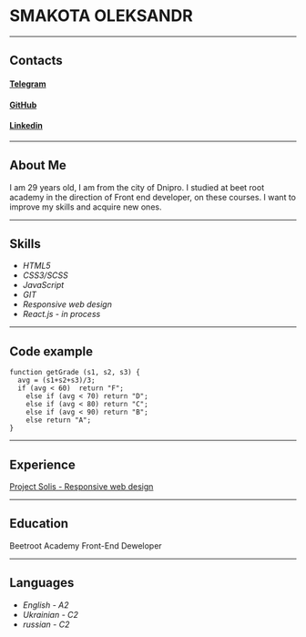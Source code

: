 # **SMAKOTA OLEKSANDR** 

***********************************

## **Contacts** 

#### [Telegram](https://t.me/Metixes) 
#### [GitHub](https://github.com/Metixes)
#### [Linkedin](https://www.linkedin.com/in/oleksandr-smakota-63604a25a/) 

***********************************

## **About Me** 

I am 29 years old, I am from the city of Dnipro. I studied at beet root academy in the direction of Front end developer, on these courses.
I want to improve my skills and acquire new ones.

***********************************

## **Skills** 
  - _HTML5_ 
  - _CSS3/SCSS_ 
  - _JavaScript_ 
  - _GIT_ 
  - _Responsive web design_ 
  - _React.js - іn process_ 

***********************************

## **Code example** 

```
function getGrade (s1, s2, s3) {
  avg = (s1+s2+s3)/3;
  if (avg < 60)  return "F";
    else if (avg < 70) return "D";
    else if (avg < 80) return "C";
    else if (avg < 90) return "B";
    else return "A";
}
```

***********************************

## **Experience**

[Project Solis - Responsive web design](https://metixes.github.io/FElessons/first_project/index.html)


***********************************

## **Education** 

Beetroot Аcademy
Front-End Deweloper

***********************************

## **Languages** 
  - _English - А2_ 
  - _Ukrainian - C2_ 
  - _russian - C2_ 

